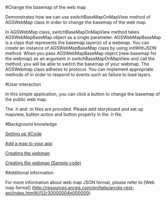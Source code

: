 #Change the basemap of the web map

Demonstrates how we can use switchBaseMapOnMapView method of AGSWebMap class in order to change the basemap of the web map. 

In AGSWebMap class, switchBaseMapOnMapView method takes AGSWebMapBaseMap object as a single parameter. AGSWebMapBaseMap is a class that represents the basemap layer(s) of a webmap. You can create an instance of AGSWebMapBaseMap class by using initWithJSON method. When you pass AGSWebMapBaseMap object (new basemap for the webmap) as an argument in switchBaseMapOnMapView and call the method, you will be able to switch the basemap of your webmap. The AGSWebmap class adheres to <AGSWebmapDelegate> protocol. You can implement appropriate methods of <AGSWebmapDelegate> in order to respond to events such as failure to load layers.

#User interaction

In this simple application, you can click a button to change the basemap of the public web map.

The .h and .m files are provided. Please add storyboard and set up mapview, button action and button property in the .h file.

#Background knowledge

[Setting up XCode](https://developers.arcgis.com/ios/guide/install.htm)

[Add a map to your app](https://developers.arcgis.com/ios/guide/adding-a-map.htm)

[Creating the webmap](https://developers.arcgis.com/ios/guide/viewing-web-map.htm)

[Creating the webmap (Sample code)](https://github.com/Esri/arcgis-runtime-samples-ios/tree/master/WebmapSample)

#Additional information

For more information about web map JSON format, please refer to [Web map format] (http://resources.arcgis.com/en/help/arcgis-rest-api/index.html#//02r30000004n000000)